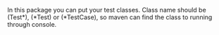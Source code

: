 In this package you can put your test classes. 
Class name should be (Test*), (*Test) or (*TestCase), so maven can find the class to running through console.